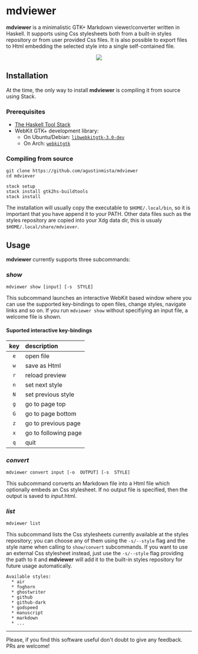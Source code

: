 # mdviewer

__mdviewer__ is a minimalistic GTK+ Markdown viewer/converter written in
Haskell. It supports using Css stylesheets both from a built-in styles repository
or from user provided Css files. It is also possible to export files
to Html embedding the selected style into a single self-contained file. 

<center><img src="http://i.imgur.com/X7O6OCW.gif"></center>

## Installation

At the time, the only way to install __mdviewer__ is compiling it from source
using Stack.

### Prerequisites

* [The Haskell Tool Stack](https://www.haskellstack.org/) 
* WebKit GTK+ development library:
   + On Ubuntu/Debian: [`libwebkitgtk-3.0-dev`](http://packages.ubuntu.com/precise/libwebkitgtk-3.0-dev)
   + On Arch: [`webkitgtk`](https://www.archlinux.org/packages/extra/x86_64/webkitgtk/)

### Compiling from source

```
git clone https://github.com/agustinmista/mdviewer
cd mdviever

stack setup
stack install gtk2hs-buildtools 
stack install
```

The installation will usually copy the executable to `$HOME/.local/bin`, so it is
important that you have append it to your PATH. Other data files such as the
styles repository are copied into your Xdg data dir, this is usualy
`$HOME/.local/share/mdviever`.

## Usage

__mdviewer__ currently supports three subcommands:

### _show_

`mdviewer show [input] [-s  STYLE]` 

This subcommand launches an interactive WebKit based window where you can use
the supported key-bindings to open files, change styles, navigate links and so
on. If you run `mdviewer show` without specifiying an input file, a welcome
file is shown.

#### Suported interactive key-bindings

| key |  description          |
|:---:|:----------------------|
| `e` | open file             |
| `w` | save as Html          |
| `r` | reload preview        |
| `n` | set next style        |
| `N` | set previous style    |
| `g` | go to page top        |
| `G` | go to page bottom     |
| `z` | go to previous page   |
| `x` | go to following page  |
| `q` | quit                  |

### _convert_ 

`mdviewer convert input [-o  OUTPUT] [-s  STYLE]`

This subcommand converts an Markdown file into a Html file which optionally
embeds an Css stylesheet. If no output file is specified, then the output is
saved to _input_.html.

### _list_

`mdviewer list`

This subcommand lists the Css stylesheets currently available at the styles
repository; you can choose any of them using the `-s/--style` flag and the
style name when calling to `show/convert` subcommands. If you want to use an
external Css stylesheet instead, just use the `-s/--style` flag providing the
path to it and __mdviewer__ will add it to the built-in styles repository
for future usage automatically. 

```
Available styles:
  * air
  * foghorn
  * ghostwriter
  * github
  * github-dark
  * godspeed
  * manuscript
  * markdown
  * ...
``` 
-------------------------------------------------------------------------------

Please, if you find this software useful don't doubt to give any feedback. PRs
are welcome!
